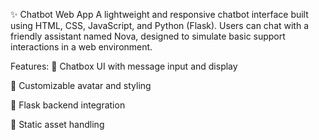 ✨ Chatbot Web App
A lightweight and responsive chatbot interface built using HTML, CSS, JavaScript, and Python (Flask). Users can chat with a friendly assistant named Nova, designed to simulate basic support interactions in a web environment.

Features:
💬 Chatbox UI with message input and display

🎨 Customizable avatar and styling

🚀 Flask backend integration

📂 Static asset handling

